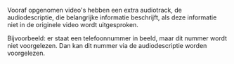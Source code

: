<!-- @license CC0-1.0 -->

Vooraf opgenomen video's hebben een extra audiotrack, de audiodescriptie, die belangrijke informatie beschrijft, als deze informatie niet in de originele video wordt uitgesproken.

Bijvoorbeeld: er staat een telefoonnummer in beeld, maar dit nummer wordt niet voorgelezen. Dan kan dit nummer via de audiodescriptie worden voorgelezen.
